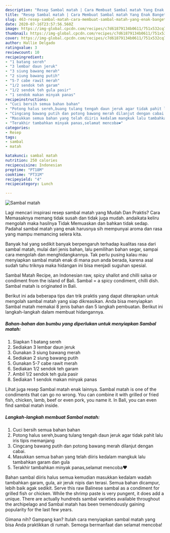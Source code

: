 ```yaml
---
description: "Resep Sambal matah | Cara Membuat Sambal matah Yang Enak Banget"
title: "Resep Sambal matah | Cara Membuat Sambal matah Yang Enak Banget"
slug: 463-resep-sambal-matah-cara-membuat-sambal-matah-yang-enak-banget
date: 2020-07-16T23:57:56.560Z
image: https://img-global.cpcdn.com/recipes/c7d61879134b0611/751x532cq70/sambal-matah-foto-resep-utama.jpg
thumbnail: https://img-global.cpcdn.com/recipes/c7d61879134b0611/751x532cq70/sambal-matah-foto-resep-utama.jpg
cover: https://img-global.cpcdn.com/recipes/c7d61879134b0611/751x532cq70/sambal-matah-foto-resep-utama.jpg
author: Hallie Delgado
ratingvalue: 3
reviewcount: 10
recipeingredient:
- "1 batang sereh"
- "3 lembar daun jeruk"
- "3 siung bawang merah"
- "2 siung bawang putih"
- "5-7 cabe rawit merah"
- "1/2 sendok teh garam"
- "1/2 sendok teh gula pasir"
- "1 sendok makan minyak panas"
recipeinstructions:
- "Cuci bersih semua bahan bahan"
- "Potong halus sereh,buang tulang tengah daun jeruk agar tidak pahit lalu iris tipis memanjang"
- "Cingcang bawang putih dan potong bawang merah dilanjut dengan cabai."
- "Masukkan semua bahan yang telah diiris kedalam mangkuk lalu tambahkan garam dan gula"
- "Terakhir tambahkan minyak panas,selamat mencoba❤"
categories:
- Resep
tags:
- sambal
- matah

katakunci: sambal matah 
nutrition: 250 calories
recipecuisine: Indonesian
preptime: "PT18M"
cooktime: "PT31M"
recipeyield: "4"
recipecategory: Lunch

---
```



![Sambal matah](https://img-global.cpcdn.com/recipes/c7d61879134b0611/751x532cq70/sambal-matah-foto-resep-utama.jpg)

Lagi mencari inspirasi resep sambal matah yang Mudah Dan Praktis? Cara Memasaknya memang tidak susah dan tidak juga mudah. andaikata keliru mengolah maka hasilnya Tidak Memuaskan dan bahkan tidak sedap. Padahal sambal matah yang enak harusnya sih mempunyai aroma dan rasa yang mampu memancing selera kita.

Banyak hal yang sedikit banyak berpengaruh terhadap kualitas rasa dari sambal matah, mulai dari jenis bahan, lalu pemilihan bahan segar, sampai cara mengolah dan menghidangkannya. Tak perlu pusing kalau mau menyiapkan sambal matah enak di mana pun anda berada, karena asal sudah tahu triknya maka hidangan ini bisa menjadi suguhan spesial.

Sambal Matah Recipe, an Indonesian raw, spicy shallot and chilli salsa or condiment from the island of Bali. Sambal = a spicy condiment, chilli dish. Sambal matah is originated in Bali.


Berikut ini ada beberapa tips dan trik praktis yang dapat diterapkan untuk mengolah sambal matah yang siap dikreasikan. Anda bisa menyiapkan Sambal matah memakai 8 jenis bahan dan 5 langkah pembuatan. Berikut ini langkah-langkah dalam membuat hidangannya.

<!--inarticleads1-->

##### Bahan-bahan dan bumbu yang diperlukan untuk menyiapkan Sambal matah:

1. Siapkan 1 batang sereh
1. Sediakan 3 lembar daun jeruk
1. Gunakan 3 siung bawang merah
1. Sediakan 2 siung bawang putih
1. Gunakan 5-7 cabe rawit merah
1. Sediakan 1/2 sendok teh garam
1. Ambil 1/2 sendok teh gula pasir
1. Sediakan 1 sendok makan minyak panas


Lihat juga resep Sambal matah enak lainnya. Sambal matah is one of the condiments that can go no wrong. You can combine it with grilled or fried fish, chicken, lamb, beef or even pork, you name it. In Bali, you can even find sambal matah inside. 

<!--inarticleads2-->

##### Langkah-langkah membuat Sambal matah:

1. Cuci bersih semua bahan bahan
1. Potong halus sereh,buang tulang tengah daun jeruk agar tidak pahit lalu iris tipis memanjang
1. Cingcang bawang putih dan potong bawang merah dilanjut dengan cabai.
1. Masukkan semua bahan yang telah diiris kedalam mangkuk lalu tambahkan garam dan gula
1. Terakhir tambahkan minyak panas,selamat mencoba❤


Bahan sambal diiris halus semua kemudian masukkan kedalam wadah tambahkan garam, gula, air jeruk nipis dan terasi. Semua bahan dicampur, lebih baik agak sedikit. Serve this raw Balinese sambal as a condiment for grilled fish or chicken. While the shrimp paste is very pungent, it does add a unique. There are actually hundreds sambal varieties available throughout the archipelago and Sambal matah has been tremendously gaining popularity for the last few years. 

Gimana nih? Gampang kan? Itulah cara menyiapkan sambal matah yang bisa Anda praktikkan di rumah. Semoga bermanfaat dan selamat mencoba!
